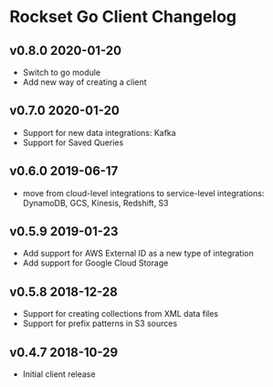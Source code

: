 # Rockset Go Client Changelog

## v0.8.0 2020-01-20
- Switch to go module
- Add new way of creating a client

## v0.7.0 2020-01-20
- Support for new data integrations: Kafka
- Support for Saved Queries

## v0.6.0 2019-06-17
- move from cloud-level integrations to service-level integrations: DynamoDB, GCS, Kinesis, Redshift, S3

## v0.5.9 2019-01-23
- Add support for AWS External ID as a new type of integration
- Add support for Google Cloud Storage

## v0.5.8 2018-12-28
- Support for creating collections from XML data files
- Support for prefix patterns in S3 sources

## v0.4.7 2018-10-29
- Initial client release
